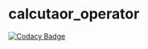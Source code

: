 # calcutaor_operator

[![Codacy Badge](https://api.codacy.com/project/badge/Grade/134b050e9a5e48d1b6bccb5c515e7b6c)](https://app.codacy.com/manual/stepin104353/calculator_operator_2?utm_source=github.com&utm_medium=referral&utm_content=stepin104353/calculator_operator&utm_campaign=Badge_Grade_Settings)
